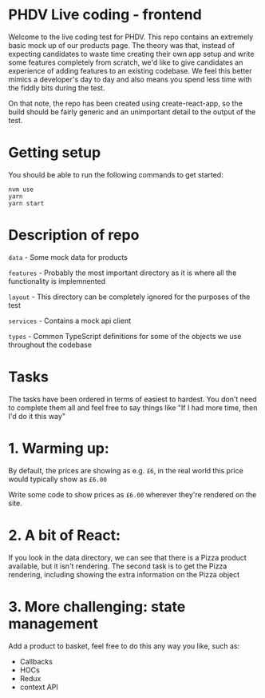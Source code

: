 # PHDV Live coding - frontend
Welcome to the live coding test for PHDV. This repo contains an extremely basic mock up of our products page. The theory was that, instead of expecting candidates to waste time creating their own app setup and write some features completely from scratch, we'd like to give candidates an experience of adding features to an existing codebase. We feel this better mimics a developer's day to day and also means you spend less time with the fiddly bits during the test.

On that note, the repo has been created using create-react-app, so the build should be fairly generic and an unimportant detail to the output of the test.

# Getting setup

You should be able to run the following commands to get started:

```
nvm use
yarn
yarn start
```

# Description of repo
`data` - Some mock data for products

`features` - Probably the most important directory as it is where all the functionality is implemnented

`layout` - This directory can be completely ignored for the purposes of the test

`services` - Contains a mock api client

`types` - Common TypeScript definitions for some of the objects we use throughout the codebase

# Tasks
The tasks have been ordered in terms of easiest to hardest. You don't need to complete them all and feel free to say things like "If I had more time, then I'd do it this way"

# 1. Warming up:
By default, the prices are showing as e.g. `£6`, in the real world this price would typically show as `£6.00`

Write some code to show prices as `£6.00` wherever they're rendered on the site. 

# 2. A bit of React:
If you look in the data directory, we can see that there is a Pizza product available, but it isn't rendering. The second task is to get the Pizza rendering, including showing the extra information on the Pizza object

# 3. More challenging: state management
Add a product to basket, feel free to do this any way you like, such as:
- Callbacks
- HOCs
- Redux
- context API 

